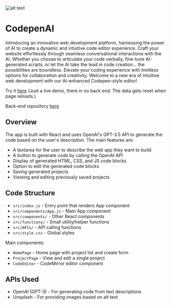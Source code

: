 ![alt text](https://github.com/Connectslide121/codepen-ai/blob/master/Connect_banner_github.png)

# CodepenAI

Introducing an innovative web development platform, harnessing the power of AI to create a dynamic and intuitive code editor experience. Craft your website effortlessly through seamless conversational interactions with the AI. Whether you choose to articulate your code verbally, fine-tune AI-generated scripts, or let the AI take the lead in code creation... the possibilities are boundless. Elevate your coding experience with limitless options for collaboration and creativity. Welcome to a new era of intuitive web development with our AI-enhanced Codepen-style editor!

Try it [here](https://connectslide121.github.io/CodepenAI-livedemo/) (Just a live demo, there in no back end. The data gets reset when page reloads.)

Back-end repository [here](https://github.com/Connectslide121/CodepenAI-API)

## Overview

The app is built with React and uses OpenAI's GPT-3.5 API to generate the code based on the user's description. The main features are:

- A textarea for the user to describe the web app they want to build
- A button to generate code by calling the OpenAI API
- Display of generated HTML, CSS, and JS code blocks
- Option to edit the generated code blocks
- Saving generated projects
- Viewing and editing previously saved projects

## Code Structure

- `src/index.js` - Entry point that renders App component
- `src/components/App.js` - Main App component
- `src/components/` - Other React components
- `src/functions/` - Small utility/helper functions
- `src/APIs/` - API calling functions
- `src/style.css` - Global styles

Main components:

- `HomePage` - Home page with project list and create form
- `ProjectPage` - View and edit a single project
- `CodeEditor` - CodeMirror editor component

## APIs Used

- OpenAI (GPT-3) - For generating code from text descriptions
- Unsplash - For providing images based on alt text
